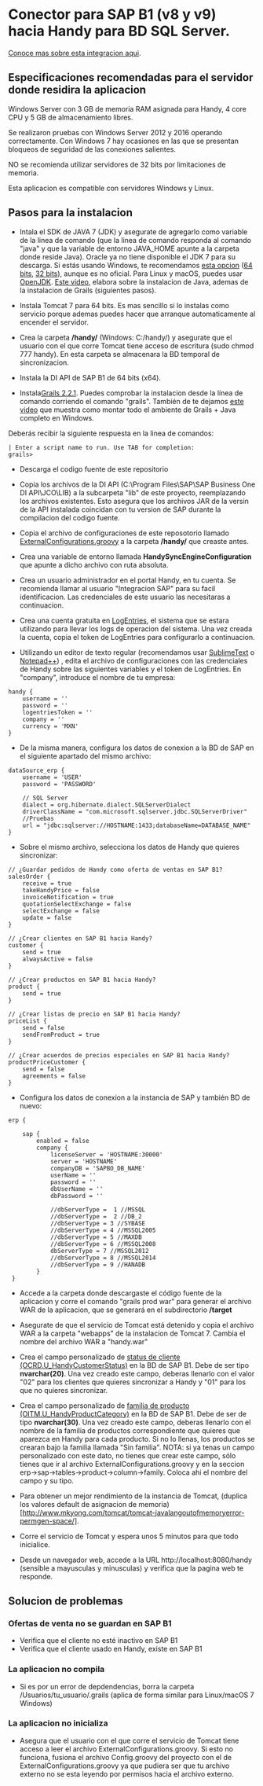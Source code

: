 # Conector para SAP B1 (v8 y v9) hacia Handy para BD SQL Server.

[Conoce mas sobre esta integracion aqui](http://ayuda.handy.la/general/integracion-sap-b1-handy).

## Especificaciones recomendadas para el servidor donde residira la aplicacion

Windows Server con 3 GB de memoria RAM asignada para Handy, 4 core CPU y 5 GB de almacenamiento libres.

Se realizaron pruebas con Windows Server 2012 y 2016 operando correctamente. Con Windows 7 hay ocasiones en las que se presentan bloqueos de seguridad de las conexiones salientes.

NO se recomienda utilizar servidores de 32 bits por limitaciones de memoria.

Esta aplicacion es compatible con servidores Windows y Linux.

## Pasos para la instalacion

- Intala el SDK de JAVA 7 (JDK) y asegurate de agregarlo como variable de la linea de comando (que la linea de comando responda al comando "java" y que la variable de entorno JAVA_HOME apunte a la carpeta donde reside Java). Oracle ya no tiene disponible el JDK 7 para su descarga. Si estás usando Windows, te recomendamos [esta opcion](https://github.com/alexkasko/openjdk-unofficial-builds) ([64 bits](https://bitbucket.org/alexkasko/openjdk-unofficial-builds/downloads/openjdk-1.7.0-u80-unofficial-windows-amd64-installer.zip), [32 bits](https://bitbucket.org/alexkasko/openjdk-unofficial-builds/downloads/openjdk-1.7.0-u80-unofficial-windows-i586-installer.zip)), aunque es no oficial. Para Linux y macOS, puedes usar [OpenJDK](http://openjdk.java.net/). [Este video](https://www.youtube.com/watch?v=Nu3GgjuUOtg), elabora sobre la instalacion de Java, ademas de la instalacion de Grails (siguientes pasos).

- Instala Tomcat 7 para 64 bits. Es mas sencillo si lo instalas como servicio porque ademas puedes hacer que arranque automaticamente al encender el servidor.

- Crea la carpeta **/handy/** (Windows: C:/handy/) y asegurate que el usuario con el que corre Tomcat tiene acceso de escritura (sudo chmod 777 handy). En esta carpeta se almacenara la BD temporal de sincronizacion.

- Instala la DI API de SAP B1 de 64 bits (x64).

- Instala[Grails 2.2.1](http://grails.org/download.html). Puedes comprobar la instalacion desde la línea de comando corriendo el comando "grails". También de te dejamos [este video](https://www.youtube.com/watch?v=Nu3GgjuUOtg) que muestra como montar todo el ambiente de Grails + Java completo en Windows.

Deberás recibir la siguiente respuesta en la linea de comandos:
```
| Enter a script name to run. Use TAB for completion: 
grails> 
```

- Descarga el codigo fuente de este repositorio

- Copia los archivos de la DI API (C:\Program Files\SAP\SAP Business One DI API\JCO\LIB) a la subcarpeta "lib" de este proyecto, reemplazando los archivos existentes. Esto asegura que los archivos JAR de la versin de la API instalada coincidan con tu version de SAP durante la compilacion del codigo fuente.

- Copia el archivo de configuraciones de este reposotorio llamado [ExternalConfigurations.groovy](https://github.com/arturoojeda/handy-sap-b1-integration/blob/master/ExternalConfigurations.groovy) a la carpeta **/handy/** que creaste antes.

- Crea una variable de entorno llamada **HandySyncEngineConfiguration** que apunte a dicho archivo con ruta absoluta.

- Crea un usuario administrador en el portal Handy, en tu cuenta. Se recomienda llamar al usuario "Integracion SAP" para su facil identificacion. Las credenciales de este usuario las necesitaras a continuacion.

- Crea una cuenta gratuita en [LogEntries](https://logentries.com/), el sistema que se estara utilizando para llevar los logs de operacion del sistema. Una vez creada la cuenta, copia el token de LogEntries para configurarlo a continuacion.

- Utilizando un editor de texto regular (recomendamos usar [SublimeText](https://www.sublimetext.com/) o [Notepad++](https://notepad-plus-plus.org/)) , edita el archivo de configuraciones con las credenciales de Handy sobre las siguientes variables y el token de LogEntries. En "company", introduce el nombre de tu empresa:

```
handy {
    username = ''
    password = ''
    logentriesToken = ''
    company = ''
    currency = 'MXN'
}
```

- De la misma manera, configura los datos de conexion a la BD de SAP en el siguiente apartado del mismo archivo:

```
dataSource_erp {
    username = 'USER'
    password = 'PASSWORD'

    // SQL Server
    dialect = org.hibernate.dialect.SQLServerDialect
    driverClassName = "com.microsoft.sqlserver.jdbc.SQLServerDriver"
    //Pruebas
    url = "jdbc:sqlserver://HOSTNAME:1433;databaseName=DATABASE_NAME"
}
```

- Sobre el mismo archivo, selecciona los datos de Handy que quieres sincronizar:

```
// ¿Guardar pedidos de Handy como oferta de ventas en SAP B1?
salesOrder {
    receive = true
    takeHandyPrice = false
    invoiceNotification = true
    quotationSelectExchange = false
    selectExchange = false
    update = false
}

// ¿Crear clientes en SAP B1 hacia Handy?
customer {
    send = true
    alwaysActive = false
}

// ¿Crear productos en SAP B1 hacia Handy?
product {
    send = true
}

// ¿Crear listas de precio en SAP B1 hacia Handy?
priceList {
    send = false
    sendFromProduct = true
}

// ¿Crear acuerdos de precios especiales en SAP B1 hacia Handy?
productPriceCustomer {
    send = false
    agreements = false
}
```
- Configura los datos de conexion a la instancia de SAP y también BD de nuevo:

```
erp {

    sap {
        enabled = false
        company {
            licenseServer = 'HOSTNAME:30000'
            server = 'HOSTNAME'
            companyDB = 'SAPBO_DB_NAME'
            userName = ''
            password = ''
            dbUserName = ''
            dbPassword = ''

            //dbServerType =  1 //MSSQL
            //dbServerType =  2 //DB_2
            //dbServerType = 3 //SYBASE
            //dbServerType = 4 //MSSQL2005
            //dbServerType = 5 //MAXDB
            //dbServerType = 6 //MSSQL2008
            dbServerType = 7 //MSSQL2012
            //dbServerType = 8 //MSSQL2014
            //dbServerType = 9 //HANADB
        }
 }
 ```

- Accede a la carpeta donde descargaste el código fuente de la aplicacion y corre el comando "grails prod war" para generar el archivo WAR de la aplicacion, que se generará en el subdirectorio **/target**

- Asegurate de que el servicio de Tomcat está detenido y copia el archivo WAR a la carpeta "webapps" de la instalacion de Tomcat 7. Cambia el nombre del archivo WAR a "handy.war"

- Crea el campo personalizado de [status de cliente (OCRD.U_HandyCustomerStatus)](http://ayuda.handy.la/general/integracion-sap-b1-handy) en la BD de SAP B1. Debe de ser tipo **nvarchar(20)**. Una vez creado este campo, deberas llenarlo con el valor "02" para los clientes que quieres sincronizar a Handy y "01" para los que no quieres sincronizar.

- Crea el campo personalizado de [familia de producto (OITM.U_HandyProductCategory)](http://ayuda.handy.la/general/integracion-sap-b1-handy) en la BD de SAP B1. Debe de ser de tipo **nvarchar(30)**. Una vez creado este campo, deberas llenarlo con el nombre de la familia de productos correspondiente que quieres que aparezca en Handy para cada producto. Si no lo llenas, los productos se crearan bajo la familia llamada "Sin familia". NOTA: si ya tenas un campo personalizado con este dato, no tienes que crear este campo, sólo tienes que ir al archivo ExternalConfigurations.groovy y en la seccion erp->sap->tables->product->column->family. Coloca ahi el nombre del campo y su tipo.

- Para obtener un mejor rendimiento de la instancia de Tomcat, (duplica los valores default de asignacion de memoria)[http://www.mkyong.com/tomcat/tomcat-javalangoutofmemoryerror-permgen-space/].

- Corre el servicio de Tomcat y espera unos 5 minutos para que todo inicialice.

- Desde un navegador web, accede a la URL http://localhost:8080/handy (sensible a mayusculas y minusculas) y verifica que la pagina web te responde.

## Solucion de problemas

### Ofertas de venta no se guardan en SAP B1
- Verifica que el cliente no esté inactivo en SAP B1
- Verifica que el cliente usado en Handy, existe en SAP B1

### La aplicacion no compila
- Si es por un error de depdendencias, borra la carpeta /Usuarios/tu_usuario/.grails (aplica de forma similar para Linux/macOS 7 Windows)

### La aplicacion no inicializa
- Asegura que el usuario con el que corre el servicio de Tomcat tiene acceso a leer el archivo ExternalConfigurations.groovy. Si esto no funciona, fusiona el archivo Config.groovy del proyecto con el de ExternalConfigurations.groovy ya que pudiera ser que tu archivo externo no se esta leyendo por permisos hacia el archivo externo. 
